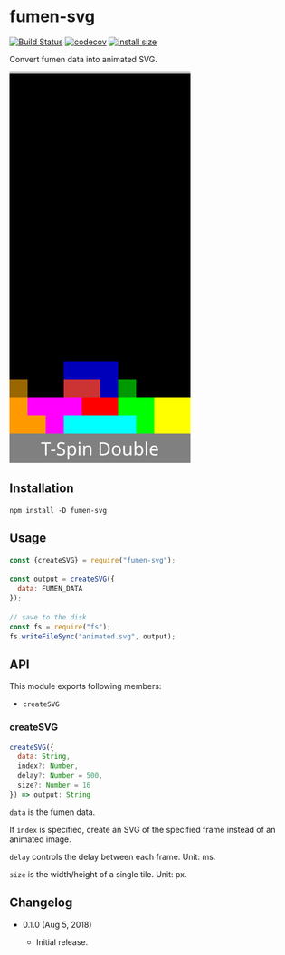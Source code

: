 fumen-svg
==============================

[![Build Status](https://travis-ci.org/eight04/fumen-svg.svg?branch=master)](https://travis-ci.org/eight04/fumen-svg)
[![codecov](https://codecov.io/gh/eight04/fumen-svg/branch/master/graph/badge.svg)](https://codecov.io/gh/eight04/fumen-svg)
[![install size](https://packagephobia.now.sh/badge?p=fumen-svg)](https://packagephobia.now.sh/result?p=fumen-svg)

Convert fumen data into animated SVG.

![example](example.svg)

Installation
------------

```
npm install -D fumen-svg
```

Usage
-----

```js
const {createSVG} = require("fumen-svg");

const output = createSVG({
  data: FUMEN_DATA
});

// save to the disk
const fs = require("fs");
fs.writeFileSync("animated.svg", output);
```

API
----

This module exports following members:

* `createSVG`

### createSVG

```js
createSVG({
  data: String,
  index?: Number,
  delay?: Number = 500,
  size?: Number = 16
}) => output: String
```

`data` is the fumen data.

If `index` is specified, create an SVG of the specified frame instead of an animated image.

`delay` controls the delay between each frame. Unit: ms.

`size` is the width/height of a single tile. Unit: px.

Changelog
---------

* 0.1.0 (Aug 5, 2018)

  - Initial release.
